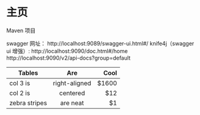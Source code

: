 # 主页
Maven 项目

swagger 网址： http://localhost:9089/swagger-ui.html#/
knife4j（swagger ui 增强）: http://localhost:9090/doc.html#/home
http://localhost:9090/v2/api-docs?group=default

| Tables        | Are           | Cool  |
| ------------- |:-------------:| -----:|
| col 3 is      | right-aligned | $1600 |
| col 2 is      | centered      |   $12 |
| zebra stripes | are neat      |    $1 |
